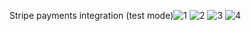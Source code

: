 Stripe payments integration (test mode)![1](https://github.com/A1xarT/android-stripe-payments/assets/40519032/c9b16caf-f6bd-4853-bea0-94d3301e786b)
![2](https://github.com/A1xarT/android-stripe-payments/assets/40519032/d9198980-ab6e-45ad-95ab-440c79cc68f7)
![3](https://github.com/A1xarT/android-stripe-payments/assets/40519032/ef326f4b-7319-4220-99b7-c81316ba5c87)
![4](https://github.com/A1xarT/android-stripe-payments/assets/40519032/8dfdd520-8bb4-4ae3-abae-2f391a471a98)
